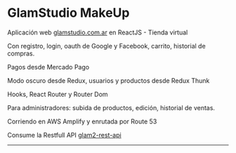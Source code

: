 # GlamStudio MakeUp

Aplicación web [glamstudio.com.ar] en ReactJS - Tienda virtual

Con registro, login, oauth de Google y Facebook, carrito, historial de compras.

Pagos desde Mercado Pago

Modo oscuro desde Redux, usuarios y productos desde Redux Thunk

Hooks, React Router y Router Dom

Para administradores: subida de productos, edición, historial de ventas.

Corriendo en AWS Amplify y enrutada por Route 53

Consume la Restfull API [glam2-rest-api]

-------------------------------------------------------------------------------------------------

[glamstudio.com.ar]: <https://glamstudio.com.ar>
[glam2-rest-api]: <https://github.com/gustavoghp87/glam2-rest-api>
